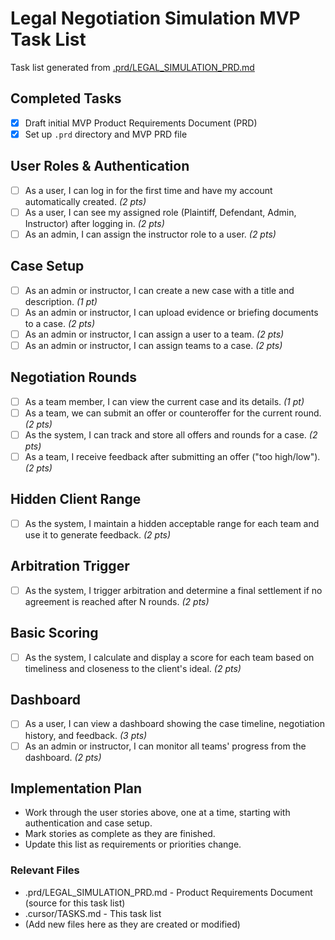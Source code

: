 # Legal Negotiation Simulation MVP Task List

Task list generated from [.prd/LEGAL_SIMULATION_PRD.md](../.prd/LEGAL_SIMULATION_PRD.md)

## Completed Tasks
- [x] Draft initial MVP Product Requirements Document (PRD)
- [x] Set up `.prd` directory and MVP PRD file

## User Roles & Authentication
- [ ] As a user, I can log in for the first time and have my account automatically created. _(2 pts)_
- [ ] As a user, I can see my assigned role (Plaintiff, Defendant, Admin, Instructor) after logging in. _(2 pts)_
- [ ] As an admin, I can assign the instructor role to a user. _(2 pts)_

## Case Setup
- [ ] As an admin or instructor, I can create a new case with a title and description. _(1 pt)_
- [ ] As an admin or instructor, I can upload evidence or briefing documents to a case. _(2 pts)_
- [ ] As an admin or instructor, I can assign a user to a team. _(2 pts)_
- [ ] As an admin or instructor, I can assign teams to a case. _(2 pts)_

## Negotiation Rounds
- [ ] As a team member, I can view the current case and its details. _(1 pt)_
- [ ] As a team, we can submit an offer or counteroffer for the current round. _(2 pts)_
- [ ] As the system, I can track and store all offers and rounds for a case. _(2 pts)_
- [ ] As a team, I receive feedback after submitting an offer ("too high/low"). _(2 pts)_

## Hidden Client Range
- [ ] As the system, I maintain a hidden acceptable range for each team and use it to generate feedback. _(2 pts)_

## Arbitration Trigger
- [ ] As the system, I trigger arbitration and determine a final settlement if no agreement is reached after N rounds. _(2 pts)_

## Basic Scoring
- [ ] As the system, I calculate and display a score for each team based on timeliness and closeness to the client's ideal. _(2 pts)_

## Dashboard
- [ ] As a user, I can view a dashboard showing the case timeline, negotiation history, and feedback. _(3 pts)_
- [ ] As an admin or instructor, I can monitor all teams' progress from the dashboard. _(2 pts)_

## Implementation Plan
- Work through the user stories above, one at a time, starting with authentication and case setup.
- Mark stories as complete as they are finished.
- Update this list as requirements or priorities change.

### Relevant Files
- .prd/LEGAL_SIMULATION_PRD.md - Product Requirements Document (source for this task list)
- .cursor/TASKS.md - This task list
- (Add new files here as they are created or modified)
